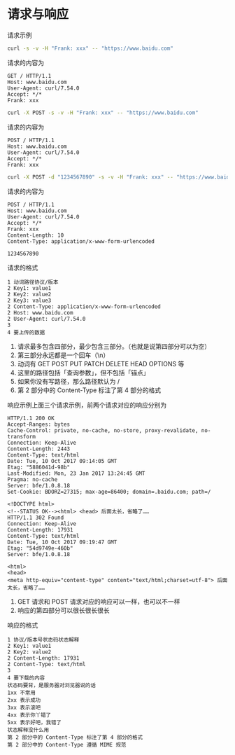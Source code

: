 # 请求与响应

请求示例
```bash
curl -s -v -H "Frank: xxx" -- "https://www.baidu.com"
```
请求的内容为
```
GET / HTTP/1.1
Host: www.baidu.com
User-Agent: curl/7.54.0
Accept: */*
Frank: xxx
```
```bash
curl -X POST -s -v -H "Frank: xxx" -- "https://www.baidu.com"
```

请求的内容为
```
POST / HTTP/1.1
Host: www.baidu.com
User-Agent: curl/7.54.0
Accept: */*
Frank: xxx
```
```bash
curl -X POST -d "1234567890" -s -v -H "Frank: xxx" -- "https://www.baidu.com"
```
请求的内容为
```
POST / HTTP/1.1
Host: www.baidu.com
User-Agent: curl/7.54.0
Accept: */*
Frank: xxx
Content-Length: 10
Content-Type: application/x-www-form-urlencoded

1234567890
```
请求的格式
```
1 动词路径协议/版本
2 Key1: value1
2 Key2: value2
2 Key3: value3
2 Content-Type: application/x-www-form-urlencoded
2 Host: www.baidu.com
2 User-Agent: curl/7.54.0
3 
4 要上传的数据
```

1. 请求最多包含四部分，最少包含三部分。（也就是说第四部分可以为空）
1. 第三部分永远都是一个回车（\n）
1. 动词有 GET POST PUT PATCH DELETE HEAD OPTIONS 等
1. 这里的路径包括「查询参数」，但不包括「锚点」
1. 如果你没有写路径，那么路径默认为 /
1. 第 2 部分中的 Content-Type 标注了第 4 部分的格式

响应示例上面三个请求示例，前两个请求对应的响应分别为
```
HTTP/1.1 200 OK
Accept-Ranges: bytes
Cache-Control: private, no-cache, no-store, proxy-revalidate, no-transform
Connection: Keep-Alive
Content-Length: 2443
Content-Type: text/html
Date: Tue, 10 Oct 2017 09:14:05 GMT
Etag: "5886041d-98b"
Last-Modified: Mon, 23 Jan 2017 13:24:45 GMT
Pragma: no-cache
Server: bfe/1.0.8.18
Set-Cookie: BDORZ=27315; max-age=86400; domain=.baidu.com; path=/

<!DOCTYPE html>
<!--STATUS OK--><html> <head> 后面太长，省略了……
HTTP/1.1 302 Found
Connection: Keep-Alive
Content-Length: 17931
Content-Type: text/html
Date: Tue, 10 Oct 2017 09:19:47 GMT
Etag: "54d9749e-460b"
Server: bfe/1.0.8.18

<html>
<head>
<meta http-equiv="content-type" content="text/html;charset=utf-8"> 后面太长，省略了……
```
1. GET 请求和 POST 请求对应的响应可以一样，也可以不一样
1. 响应的第四部分可以很长很长很长
   
响应的格式
```
1 协议/版本号状态码状态解释
2 Key1: value1
2 Key2: value2
2 Content-Length: 17931
2 Content-Type: text/html
3
4 要下载的内容
状态码要背，是服务器对浏览器说的话
1xx 不常用
2xx 表示成功
3xx 表示滚吧
4xx 表示你丫错了
5xx 表示好吧，我错了
状态解释没什么用
第 2 部分中的 Content-Type 标注了第 4 部分的格式
第 2 部分中的 Content-Type 遵循 MIME 规范
```

